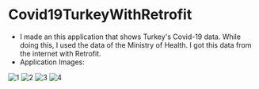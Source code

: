 # Covid19TurkeyWithRetrofit
- I made an this application that shows Turkey's Covid-19 data. While doing this, I used the data of the Ministry of Health. I got this data from the internet with Retrofit.
- Application Images:

![1](https://user-images.githubusercontent.com/58858983/98470803-36821480-21f9-11eb-8799-d2911ec7f62b.jpg)
![2](https://user-images.githubusercontent.com/58858983/98470853-747f3880-21f9-11eb-9a87-b257bac31456.jpg)
![3](https://user-images.githubusercontent.com/58858983/98470855-75b06580-21f9-11eb-9b09-af07148c5160.jpg)
![4](https://user-images.githubusercontent.com/58858983/98470854-75b06580-21f9-11eb-83f4-d5db0051f01d.jpg)
